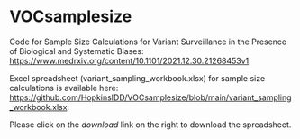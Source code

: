 # VOCsamplesize

Code for Sample Size Calculations for Variant Surveillance in the Presence of Biological and Systematic Biases:
https://www.medrxiv.org/content/10.1101/2021.12.30.21268453v1.

Excel spreadsheet (variant_sampling_workbook.xlsx) for sample size calculations is available here: https://github.com/HopkinsIDD/VOCsamplesize/blob/main/variant_sampling_workbook.xlsx.

Please click on the _download_ link on the right to download the spreadsheet. 
